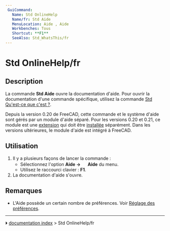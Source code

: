 ```yaml
---
 GuiCommand:
   Name: Std OnlineHelp
   Name/fr: Std Aide
   MenuLocation: Aide , Aide
   Workbenches: Tous
   Shortcut: **F1**
   SeeAlso: Std_WhatsThis/fr
---
```


# Std OnlineHelp/fr

## Description

La commande **Std Aide** ouvre la documentation d\'aide. Pour ouvrir la documentation d\'une commande spécifique, utilisez la commande [Std Qu\'est-ce que c\'est ?](Std_WhatsThis/fr.md).

Depuis la version 0.20 de FreeCAD, cette commande et le système d\'aide sont gérés par un module d\'aide séparé. Pour les versions 0.20 et 0.21, ce module est une [extension](https://github.com/FreeCAD/FreeCAD-Help) qui doit être [installée](Std_AddonMgr/fr.md) séparément. Dans les versions ultérieures, le module d\'aide est intégré à FreeCAD.



## Utilisation

1.  Il y a plusieurs façons de lancer la commande :
    -   Sélectionnez l\'option **Aide → <img src="images/Std_OnlineHelp.svg" width=16px> Aide** du menu.
    -   Utilisez le raccourci clavier : **F1**.
2.  La documentation d\'aide s\'ouvre.



## Remarques

-   L\'Aide possède un certain nombre de préférences. Voir [Réglage des préférences](Preferences_Editor/fr#Help.md).



---
⏵ [documentation index](../README.md) > Std OnlineHelp/fr
